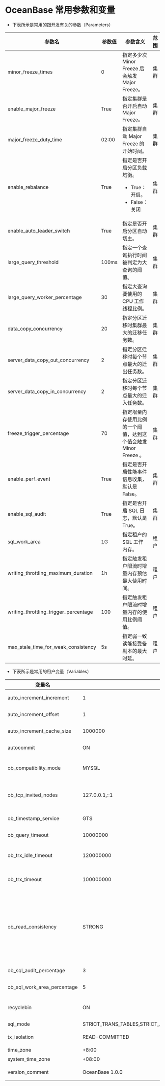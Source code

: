 OceanBase 常用参数和变量
======================================

* 下表所示是常用的跟开发有关的参数（Parameters）

|                **参数名**                | **参数值** |          **参数含义**          | **范围** |
|---------------------------------------|---------|----------------------------------------------------------------------------------------------------------------------------------------------|--------|
| minor_freeze_times | 0       | 指定多少次 Minor Freeze 后会触发 Major Freeze。         | 集群     |
| enable_major_freeze                   | True    | 指定集群是否开启自动Major Freeze。    | 集群     |
| major_freeze_duty_time                | 02:00   | 指定集群自动 Major Freeze 的开始时间。 | 集群     |
| enable_rebalance   | True    | 指定是否开启分区负载均衡。 <ul><li>True：开启。</li>   <li>False：关闭</li></ul>    | 集群     |
| enable_auto_leader_switch             | True    | 指定是否开启分区自动切主。              | 集群     |
| large_query_threshold                 | 100ms   | 指定一个查询执行时间被判定为大查询的阈值。      | 集群     |
| large_query_worker_percentage         | 30      | 指定大查询要使用的 CPU 工作线程比例。      | 集群     |
| data_copy_concurrency                 | 20      | 指定分区迁移时集群最大的迁移任务数。         | 集群     |
| server_data_copy_out_concurrency      | 2       | 指定分区迁移时每个节点最大的迁出任务数。       | 集群     |
| server_data_copy_in_concurrency       | 2       | 指定分区迁移时每个节点最大的迁入任务数。       | 集群     |
| freeze_trigger_percentage             | 70      | 指定增量内存使用比例的一个阈值，达到这个值会触发 Minor Freeze 。       | 集群     |
| enable_perf_event  | True    | 指定是否开启性能事件信息收集，默认是False。   | 集群     |
| enable_sql_audit   | True    | 指定是否开启 SQL 日志，默认是 True。    | 集群     |
| sql_work_area      | 1G      | 指定租户的 SQL 工作内存。            | 租户     |
| writing_throttling_maximum_duration   | 1h      | 指定触发租户限流时增量内存预估最大使用时间。     | 租户     |
| writing_throttling_trigger_percentage | 100     | 指定触发租户限流时增量内存的使用比例阈值。      | 租户     |
| max_stale_time_for_weak_consistency   | 5s      | 指定弱一致读能接受备副本的最大时延。         | 租户     |

* 下表所示是常用的租户变量（Variables）

|           **变量名**           |         **变量值**         |               **变量含义**               |
|-----------------------------|---------------------------------------------------------------|------------------------------------------------------------------------------------------------------------------------------------------------------------------------------------------------------------------------------------|
| auto_increment_increment    | 1    | 指定 MySQL 租户的自增列单次自增大小。               |
| auto_increment_offset       | 1    | 指定 MySQL 租户的自增列自增起始值。                |
| auto_increment_cache_size   | 1000000                 | 指定 MySQL 租户的自增列内部缓存大小。               |
| autocommit                  | ON   | 指定租户是否开启事务自动提交。   |
| ob_compatibility_mode       | MYSQL            | 显示当前租户的兼容类型：`MYSQL`。 为只读变量。 |
| ob_tcp_invited_nodes        | 127.0.0.1,::1           | 指定租户访问的 IP 白名单，用逗号分隔。 例如：127.1,192.168.0.0/16              |
| ob_timestamp_service        | GTS  | 指定租户时间服务是用 GTS 还是 LTS。               |
| ob_query_timeout            | 10000000                | 指定 SQL 执行默认超时时间，单位微秒(us)。            |
| ob_trx_idle_timeout         | 120000000               | 指定租户里事务最大空闲时间，单位微秒(us)。              |
| ob_trx_timeout              | 100000000               | 指定租户里事务最大持续时间，单位微秒(us)。              |
| ob_read_consistency         | STRONG                  | 指定租户里读 SQL 的默认一致性级别。 <ul><li>`STRONG` 是强一致读。</li>   <li> `WEAK` 是弱一致性读。   </li></ul>`FORZEN` 是读上次 Major Freeze 的。 </li></ul>   |
| ob_sql_audit_percentage     | 3    | 指定租户 SQL 日志占用最大内存百分比。                |
| ob_sql_work_area_percentage | 5    | 指定租户 SQL 工作内存占内存最大百分比。               |
| recyclebin                  | ON   | 指定是否开启回收站。 `ON`：开启。 `OFF`：关闭。              |
| sql_mode | STRICT_TRANS_TABLES,STRICT_ALL_TABLES,PAD_CHAR_TO_FULL_LENGTH | 指定 SQL 遵守的模式。     |
| tx_isolation                | READ-COMMITTED          | 指定租户事务默认隔离级别。     |
| time_zone                   | +8:00                   | 指定租户默认时区。         |
| system_time_zone            | +08:00                  | 显示系统默认时区。         |
| version_comment             | OceanBase 1.0.0         | 显示 OceanBase 数据库版本，为只读变量。            |
